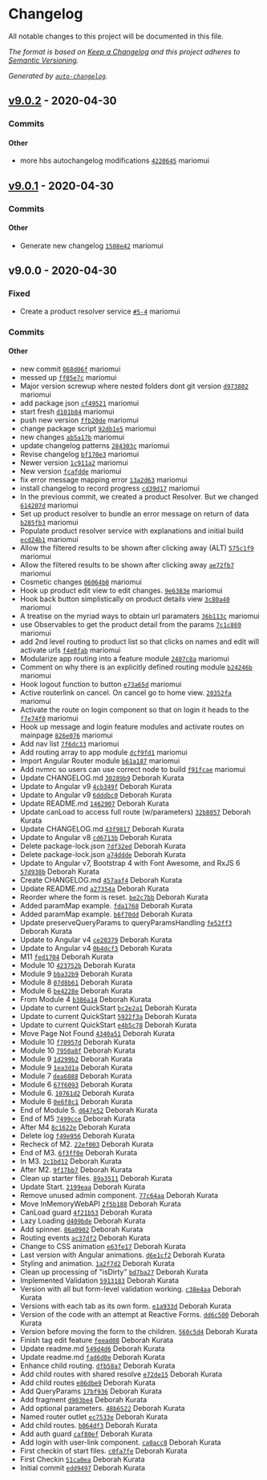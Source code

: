 # Changelog

All notable changes to this project will be documented in this file.

_The format is based on [Keep a Changelog](https://keepachangelog.com/en/1.0.0/)_
_and this project adheres to [Semantic Versioning](https://semver.org/spec/v2.0.0.html)._

_Generated by [`auto-changelog`](https://github.com/CookPete/auto-changelog)._

## [v9.0.2](https://github.com/mariomui/Angular-Routing/compare/v9.0.1...v9.0.2) - 2020-04-30

### Commits

#### Other

- more hbs autochangelog modifications [`4220645`](https://github.com/mariomui/Angular-Routing/commit/4220645ca96bc2b72aa850eba966620267b53d7a) mariomui

## [v9.0.1](https://github.com/mariomui/Angular-Routing/compare/v9.0.0...v9.0.1) - 2020-04-30

### Commits

#### Other

- Generate new changelog [`1508e42`](https://github.com/mariomui/Angular-Routing/commit/1508e42a6d63c9a6fe2a91bc8f7aacccfd932a5c) mariomui

## v9.0.0 - 2020-04-30

### Fixed

- Create a product resolver service [`#5-4`](https://github.com/mariomui/Angular-Routing/issues/5-4) mariomui

### Commits

#### Other

- new commit [`068d06f`](https://github.com/mariomui/Angular-Routing/commit/068d06f812a7e921033077f5128edf05a221f159) mariomui
- messed up [`ff05e7c`](https://github.com/mariomui/Angular-Routing/commit/ff05e7c4ec1c1abbe706f456128c24160e3e6122) mariomui
- Major version screwup where nested folders dont git version [`d973802`](https://github.com/mariomui/Angular-Routing/commit/d973802c16c04ab5365ad6cb073691527e7a3526) mariomui
- add package json [`cf49521`](https://github.com/mariomui/Angular-Routing/commit/cf495218e256153dbac4550285d00df737676fab) mariomui
- start fresh [`d101b84`](https://github.com/mariomui/Angular-Routing/commit/d101b8406c108460d0cc0da9d8c8b84204bb5c7b) mariomui
- push new version [`ffb20de`](https://github.com/mariomui/Angular-Routing/commit/ffb20de985641d5978110712cd74f2fd63827448) mariomui
- change package script [`92db1e5`](https://github.com/mariomui/Angular-Routing/commit/92db1e5667d76cc0920819d5e0614be936cda854) mariomui
- new changes [`ab5a17b`](https://github.com/mariomui/Angular-Routing/commit/ab5a17bfe141072fdfab262e968063d3d55a792c) mariomui
- update changelog patterns [`284303c`](https://github.com/mariomui/Angular-Routing/commit/284303c3e79c35d143d6a364db65a2524a9d95f2) mariomui
- Revise changelog [`bf170e3`](https://github.com/mariomui/Angular-Routing/commit/bf170e3350aa455e8134e3e64e3a61be74b40928) mariomui
- Newer version [`1c911a2`](https://github.com/mariomui/Angular-Routing/commit/1c911a24c1e6dd14caea9f3deb0b6dd40c50299c) mariomui
- New version [`fcafdde`](https://github.com/mariomui/Angular-Routing/commit/fcafdde3ebac34e6415f74d3d64d632eb1d58966) mariomui
- fix error message mapping error [`13a2d63`](https://github.com/mariomui/Angular-Routing/commit/13a2d63423cab83dd57f90d6aab7dbbd8cf27f93) mariomui
- install changelog to record progress [`cd39d17`](https://github.com/mariomui/Angular-Routing/commit/cd39d1718b470af2ae23944e94a01d0be6460dac) mariomui
- In the previous commit, we created a product Resolver. But we changed [`614207d`](https://github.com/mariomui/Angular-Routing/commit/614207d288ecf93ff54fdf38420d88761b601d27) mariomui
- Set up product resolver to bundle an error message on return of data [`b285fb3`](https://github.com/mariomui/Angular-Routing/commit/b285fb3a3a1ce504b4f69a2d960f9ff14b85645c) mariomui
- Populate product resolver service with explanations and initial build [`ecd24b1`](https://github.com/mariomui/Angular-Routing/commit/ecd24b19a827d8f62dc7c7f54747165dccd19149) mariomui
- Allow the filtered results to be shown after clicking away (ALT) [`575c1f9`](https://github.com/mariomui/Angular-Routing/commit/575c1f9bdb4e55a7c864b686ea8ab1e6fe0fe29d) mariomui
- Allow the filtered results to be shown after clicking away [`ae72fb7`](https://github.com/mariomui/Angular-Routing/commit/ae72fb772d204ce07b5f162a0183b880b49c002f) mariomui
- Cosmetic changes [`06064b0`](https://github.com/mariomui/Angular-Routing/commit/06064b08ccf82040c22251a15ca0771d05834913) mariomui
- Hook up product edit view to edit changes. [`9e6383e`](https://github.com/mariomui/Angular-Routing/commit/9e6383e4830e8494b2bafc9df07f17cca076002f) mariomui
- Hook back button simplistically on product details view [`3c80a40`](https://github.com/mariomui/Angular-Routing/commit/3c80a40ec3b9d2ab46eb34ae10cb148b87d9c91f) mariomui
- A treatise on the myriad ways to obtain url paramaters [`36b113c`](https://github.com/mariomui/Angular-Routing/commit/36b113c63228fcdc765b1afb29a24805c14a1c97) mariomui
- use Observables to get the product detail from the params [`7c1c869`](https://github.com/mariomui/Angular-Routing/commit/7c1c869ba2e9e6f0781bcd78dd280495c76abbf1) mariomui
- add 2nd level routing to product list so that clicks on names and edit will activate urls [`f4e0fab`](https://github.com/mariomui/Angular-Routing/commit/f4e0fab9c6ab6186505ceef066717b6026637f05) mariomui
- Modularize app routing into a feature module [`2407c8a`](https://github.com/mariomui/Angular-Routing/commit/2407c8a32707a07decd1fdc8dd7a5bd44d5ea996) mariomui
- Comment on why there is an explicitly defined routing module [`b24246b`](https://github.com/mariomui/Angular-Routing/commit/b24246b0de1c73a0e5e3d4817772cd8ebd5b0307) mariomui
- Hook logout function to button [`e73a65d`](https://github.com/mariomui/Angular-Routing/commit/e73a65dd2b1b39245194da35dc18fbe2062302de) mariomui
- Active routerlink on cancel. On cancel go to home view. [`20352fa`](https://github.com/mariomui/Angular-Routing/commit/20352fa6eb5bb70d041182bd0b70c232db6f54c0) mariomui
- Activate the route on login component so that on login it heads to the [`f7e74f0`](https://github.com/mariomui/Angular-Routing/commit/f7e74f07fff57a460d8a16d5e408de274ffa5318) mariomui
- Hook up message and login feature modules and activate routes on mainpage [`826e076`](https://github.com/mariomui/Angular-Routing/commit/826e07646dfddd7a7c3115c0e3a4fa79a08d67b5) mariomui
- Add nav list [`7f6dc33`](https://github.com/mariomui/Angular-Routing/commit/7f6dc33b3334e15f688a31ca7dacae8e9f0a4062) mariomui
- Add routing array to app module [`dcf9fd1`](https://github.com/mariomui/Angular-Routing/commit/dcf9fd1fc80256e12c7d56ddb22f1c0425e319bf) mariomui
- Import Angular Router module [`b61a187`](https://github.com/mariomui/Angular-Routing/commit/b61a187f1bb1aaea46aa64aadeacf6c77fe4b9fd) mariomui
- Add nvmrc so users can use correct node to build [`f91fcae`](https://github.com/mariomui/Angular-Routing/commit/f91fcae5972a6c2ffe42ef1d41068e151f5faedc) mariomui
- Update CHANGELOG.md [`30289b9`](https://github.com/mariomui/Angular-Routing/commit/30289b9ee9dd7e89d9cde999c00d88eae161583f) Deborah Kurata
- Update to Angular v9 [`4cb349f`](https://github.com/mariomui/Angular-Routing/commit/4cb349f44cd7e2f5340ee8b6a2e74016468447a4) Deborah Kurata
- Update to Angular v9 [`6dddbc0`](https://github.com/mariomui/Angular-Routing/commit/6dddbc0b60edc2b25dc78be5894c9effa3060eb9) Deborah Kurata
- Update README.md [`1462907`](https://github.com/mariomui/Angular-Routing/commit/1462907b304d821bc9ca3e7aec392be6118fbb9c) Deborah Kurata
- Update canLoad to access full route (w/parameters) [`32b8057`](https://github.com/mariomui/Angular-Routing/commit/32b805744765d8f48b21a0d55d6d0260c92e541e) Deborah Kurata
- Update CHANGELOG.md [`43f9817`](https://github.com/mariomui/Angular-Routing/commit/43f981757df1891985ee5203bc82acd3be12005d) Deborah Kurata
- Update to Angular v8 [`cd6713b`](https://github.com/mariomui/Angular-Routing/commit/cd6713b63aa1113dab026a3ac088ac23c529ef0d) Deborah Kurata
- Delete package-lock.json [`7df32ed`](https://github.com/mariomui/Angular-Routing/commit/7df32edb50efc7045f13b9455a0099de0ade67c1) Deborah Kurata
- Delete package-lock.json [`a74ddde`](https://github.com/mariomui/Angular-Routing/commit/a74dddeb5bd566a1bf5bd915ef57f22d6d2255b5) Deborah Kurata
- Update to Angular v7, Bootstrap 4 with Font Awesome, and RxJS 6 [`57d938b`](https://github.com/mariomui/Angular-Routing/commit/57d938b979184bebd1bd089a945de03e7b92020e) Deborah Kurata
- Create CHANGELOG.md [`457aaf4`](https://github.com/mariomui/Angular-Routing/commit/457aaf40660f8da55fb2c866c11c3399ee6e2304) Deborah Kurata
- Update README.md [`a27354a`](https://github.com/mariomui/Angular-Routing/commit/a27354ac25f674fb60a77f6c2dd431b70bce6e46) Deborah Kurata
- Reorder where the form is reset. [`be2c7bb`](https://github.com/mariomui/Angular-Routing/commit/be2c7bb7ddf70132246cb04b6c338a1528fbf079) Deborah Kurata
- Added paramMap example. [`fda1768`](https://github.com/mariomui/Angular-Routing/commit/fda176842e15b5661d560be95f974232272377b9) Deborah Kurata
- Added paramMap example. [`b6f70dd`](https://github.com/mariomui/Angular-Routing/commit/b6f70ddf4a2be897c4925d377fb03aef08edb2ea) Deborah Kurata
- Update preserveQueryParams to queryParamsHandling [`fe52ff3`](https://github.com/mariomui/Angular-Routing/commit/fe52ff331cc77c83c62ef34ce626d220848cc881) Deborah Kurata
- Update to Angular v4 [`ce20379`](https://github.com/mariomui/Angular-Routing/commit/ce20379b108e94c45ba55c9118981790e8c5ef66) Deborah Kurata
- Update to Angular v4 [`0b4dcf3`](https://github.com/mariomui/Angular-Routing/commit/0b4dcf385ac76256b87cc0e4ecfced66c2904910) Deborah Kurata
- M11 [`fed1704`](https://github.com/mariomui/Angular-Routing/commit/fed17048654b7b7c6acd211839c7d0858d3ad8b1) Deborah Kurata
- Module 10 [`423752b`](https://github.com/mariomui/Angular-Routing/commit/423752b02f855cfaf061256d3978adba8991b0b8) Deborah Kurata
- Module 9 [`bba32b9`](https://github.com/mariomui/Angular-Routing/commit/bba32b941b6f911019a8f419246e9f1e1337f0b6) Deborah Kurata
- Module 8 [`07d8b61`](https://github.com/mariomui/Angular-Routing/commit/07d8b61fb28b3b837dc51866393534820b281161) Deborah Kurata
- Module 6 [`be4228e`](https://github.com/mariomui/Angular-Routing/commit/be4228e99eaa6e256c1190db4b502c7b674c25ce) Deborah Kurata
- From Module 4 [`b386a14`](https://github.com/mariomui/Angular-Routing/commit/b386a14dfaedf596c44652edd907036875f8431e) Deborah Kurata
- Update to current QuickStart [`bc2e2a1`](https://github.com/mariomui/Angular-Routing/commit/bc2e2a153b74f3c2189b7a1731f70487952915f2) Deborah Kurata
- Update to current QuickStart [`5922f3a`](https://github.com/mariomui/Angular-Routing/commit/5922f3a4d2a460d7283f8b2e681e644cfedfcad7) Deborah Kurata
- Update to current QuickStart [`e4b5c78`](https://github.com/mariomui/Angular-Routing/commit/e4b5c7823fc4367907a2399644eac5f3aa51181a) Deborah Kurata
- Move Page Not Found [`4340a51`](https://github.com/mariomui/Angular-Routing/commit/4340a5133bc92c0c6e0b44dc022c8a30eff0b3a2) Deborah Kurata
- Module 10 [`f70957d`](https://github.com/mariomui/Angular-Routing/commit/f70957d5a6a1f53f288ccc6a3266479ce8d0f03d) Deborah Kurata
- Module 10 [`7950a8f`](https://github.com/mariomui/Angular-Routing/commit/7950a8f55e1c6e880ca5da5c028b0bcd140695ab) Deborah Kurata
- Module 9 [`1d299b2`](https://github.com/mariomui/Angular-Routing/commit/1d299b289b76815ef98f59fba142b043ec1935b3) Deborah Kurata
- Module 9 [`1ea3d1a`](https://github.com/mariomui/Angular-Routing/commit/1ea3d1a62819afe9522dcbd8232021994a272b2a) Deborah Kurata
- Module 7 [`dea6888`](https://github.com/mariomui/Angular-Routing/commit/dea688892d0b3e021ed2fe96d5810dad9c748804) Deborah Kurata
- Module 6 [`67f6093`](https://github.com/mariomui/Angular-Routing/commit/67f6093abb12c1f3e84a042258bf0ac0a67f2be7) Deborah Kurata
- Module 6. [`10761d2`](https://github.com/mariomui/Angular-Routing/commit/10761d291c1b713ee1b0271bdaea6272c79668c9) Deborah Kurata
- Module 6 [`0e6f8c1`](https://github.com/mariomui/Angular-Routing/commit/0e6f8c13e64abd032effb7e0d42d156c79b1e7dd) Deborah Kurata
- End of Module 5. [`d647e52`](https://github.com/mariomui/Angular-Routing/commit/d647e52dd7ca977df208aed716372be86c0cecaa) Deborah Kurata
- End of M5 [`7499cce`](https://github.com/mariomui/Angular-Routing/commit/7499cce0f16afc8e03d63e70c3f7f918467ee23c) Deborah Kurata
- After M4 [`8c1622e`](https://github.com/mariomui/Angular-Routing/commit/8c1622e5f9e9f1a4dfcd6dfe36819cb27872944c) Deborah Kurata
- Delete log [`f49e956`](https://github.com/mariomui/Angular-Routing/commit/f49e9563b59f6dc460b5b5916cb514cee84f2f3d) Deborah Kurata
- Recheck of M2. [`22ef003`](https://github.com/mariomui/Angular-Routing/commit/22ef0032c5c1996c349c8458f3d198aace5b42ad) Deborah Kurata
- End of M3. [`6f3ff0e`](https://github.com/mariomui/Angular-Routing/commit/6f3ff0e86ee79a457ef67a72fef89404377dc897) Deborah Kurata
- In M3. [`2c1bd12`](https://github.com/mariomui/Angular-Routing/commit/2c1bd1256a214c55b4fd495da7e8927133953752) Deborah Kurata
- After M2. [`9f17bb7`](https://github.com/mariomui/Angular-Routing/commit/9f17bb725c516d0aa72dbaa6a928fbd886145986) Deborah Kurata
- Clean up starter files. [`89a3511`](https://github.com/mariomui/Angular-Routing/commit/89a35116ae5711f92430b5403ad885f5c7c618d0) Deborah Kurata
- Update Start. [`2199eaa`](https://github.com/mariomui/Angular-Routing/commit/2199eaa702acdbbe59dd96f8f3a0c2be1baa3e65) Deborah Kurata
- Remove unused admin component. [`77c64aa`](https://github.com/mariomui/Angular-Routing/commit/77c64aacb6c2da5bf362e1374e13f340bc0e25c3) Deborah Kurata
- Move InMemoryWebAPI [`2f5b188`](https://github.com/mariomui/Angular-Routing/commit/2f5b1882edf52cea5ddcea06bd8fd1d84842491b) Deborah Kurata
- CanLoad guard [`4f21b53`](https://github.com/mariomui/Angular-Routing/commit/4f21b53a0a70ba3f4cbd621e3d09ef96d90a9d9f) Deborah Kurata
- Lazy Loading [`d409bde`](https://github.com/mariomui/Angular-Routing/commit/d409bde709c2280e3e346b84175a9840586b5240) Deborah Kurata
- Add spinner. [`86a0902`](https://github.com/mariomui/Angular-Routing/commit/86a0902ca6d691a055801faff8e782e910cb7b68) Deborah Kurata
- Routing events [`ac37df2`](https://github.com/mariomui/Angular-Routing/commit/ac37df2b46c833ddf9beb1e04f7794a1df17796d) Deborah Kurata
- Change to CSS animation [`e63fe17`](https://github.com/mariomui/Angular-Routing/commit/e63fe17d9430115ed448e785a2598f45b0134576) Deborah Kurata
- Last version with Angular animations. [`d6e1cf2`](https://github.com/mariomui/Angular-Routing/commit/d6e1cf271bae65ab60863750cdc2bab9985a431a) Deborah Kurata
- Styling and animation. [`1a2f7d2`](https://github.com/mariomui/Angular-Routing/commit/1a2f7d2249fe32593fe401ab7b43b82530c884ae) Deborah Kurata
- Clean up processing of "isDirty" [`bd7ba27`](https://github.com/mariomui/Angular-Routing/commit/bd7ba27c564a7d9a17bf9f799ab421f0431dba18) Deborah Kurata
- Implemented Validation [`5913183`](https://github.com/mariomui/Angular-Routing/commit/5913183184e22db237656e57b40eb9064f136b1b) Deborah Kurata
- Version with all but form-level validation working. [`c38e4aa`](https://github.com/mariomui/Angular-Routing/commit/c38e4aaf1736a123d7733664ffbe8d387183030a) Deborah Kurata
- Versions with each tab as its own form. [`e1a933d`](https://github.com/mariomui/Angular-Routing/commit/e1a933dbb1557be1dd170fd25aa5513171c4f61d) Deborah Kurata
- Version of the code with an attempt at Reactive Forms. [`dd6c500`](https://github.com/mariomui/Angular-Routing/commit/dd6c5004ecbdbed25592169c193d48f9dc5c5c95) Deborah Kurata
- Version before moving the form to the children. [`560c5d4`](https://github.com/mariomui/Angular-Routing/commit/560c5d4fef34e8b83fb45a800c3b41831d974cf1) Deborah Kurata
- Finish tag edit feature [`feead08`](https://github.com/mariomui/Angular-Routing/commit/feead08909f32a94b58077b6a4b86610ff4acefb) Deborah Kurata
- Update readme.md [`549d4d6`](https://github.com/mariomui/Angular-Routing/commit/549d4d675116450cf6498ca2f9482ff4af246876) Deborah Kurata
- Update readme.md [`fad6d0e`](https://github.com/mariomui/Angular-Routing/commit/fad6d0e776f61af8e4c3cd16fe4585a68aa54665) Deborah Kurata
- Enhance child routing. [`dfb58a7`](https://github.com/mariomui/Angular-Routing/commit/dfb58a7c2da3e95a5ed3ed8769ecaf0ad0fcb3d2) Deborah Kurata
- Add child routes with shared resolve [`e72de15`](https://github.com/mariomui/Angular-Routing/commit/e72de151cb8e4b2741550ed909b57d801b0912f9) Deborah Kurata
- Add child routes [`e86dbe9`](https://github.com/mariomui/Angular-Routing/commit/e86dbe94920f357e523f352e3f71fb21616e3fa4) Deborah Kurata
- Add QueryParams [`17bf936`](https://github.com/mariomui/Angular-Routing/commit/17bf9362cbcf56f2476cf321739a8375b3680052) Deborah Kurata
- Add fragment [`d903be4`](https://github.com/mariomui/Angular-Routing/commit/d903be45e0e013ff2ce16ff35dae1be13dec6726) Deborah Kurata
- Add optional parameters. [`48b6522`](https://github.com/mariomui/Angular-Routing/commit/48b652294907848c4668f7915ffabb1c5a6b12d0) Deborah Kurata
- Named router outlet [`ec7533e`](https://github.com/mariomui/Angular-Routing/commit/ec7533ebbe40ae4429b4849e23716df4fa3a6569) Deborah Kurata
- Add child routes. [`b064df3`](https://github.com/mariomui/Angular-Routing/commit/b064df3f4e4982ce994ec44249867bf8b00e251d) Deborah Kurata
- Add auth guard [`caf80ef`](https://github.com/mariomui/Angular-Routing/commit/caf80ef52aa2a220e2869b31accee45060d42ee4) Deborah Kurata
- Add login with user-link component. [`ca0acc8`](https://github.com/mariomui/Angular-Routing/commit/ca0acc8a1d71d933b2c8307d56824660253a82ed) Deborah Kurata
- First checkin of start files. [`c0fa7fe`](https://github.com/mariomui/Angular-Routing/commit/c0fa7fe7df9508b15e62d6e61d72e90393acaed0) Deborah Kurata
- First Checkin [`51ca0ea`](https://github.com/mariomui/Angular-Routing/commit/51ca0eae765c7379faf57e7dd58d9975551e58d5) Deborah Kurata
- Initial commit [`edd9497`](https://github.com/mariomui/Angular-Routing/commit/edd94978824828a3a3a5e1a1c9b1b11429aa0006) Deborah Kurata
